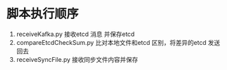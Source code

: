# 脚本执行顺序

1. receiveKafka.py 接收etcd 消息 并保存etcd
2. compareEtcdCheckSum.py 比对本地文件和etcd 区别，将差异的etcd 发送回去
3. receiveSyncFile.py 接收同步文件内容并保存